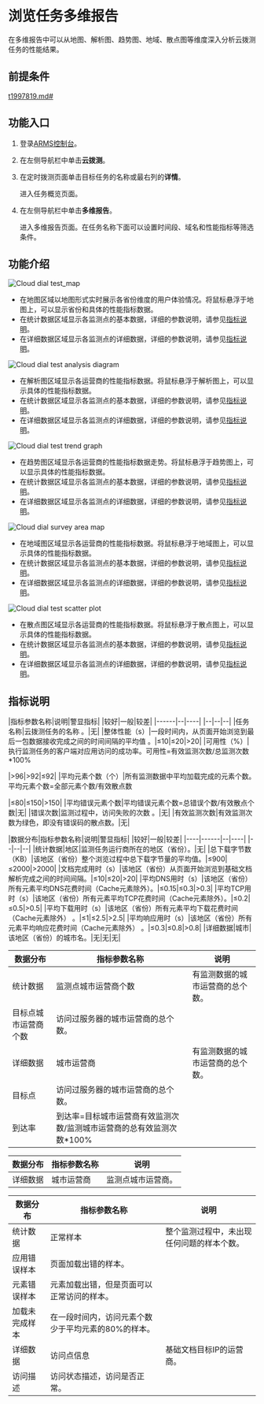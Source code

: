 # 浏览任务多维报告

在多维报告中可以从地图、解析图、趋势图、地域、散点图等维度深入分析云拨测任务的性能结果。

## 前提条件

[t1997819.md\#]()

## 功能入口

1.  登录[ARMS控制台](https://arms-intl.console.aliyun.com/)。
2.  在左侧导航栏中单击**云拨测**。
3.  在定时拨测页面单击目标任务的名称或最右列的**详情**。

    进入任务概览页面。

4.  在左侧导航栏中单击**多维报告**。

    进入多维报告页面。在任务名称下面可以设置时间段、域名和性能指标等筛选条件。


## 功能介绍



![Cloud dial test_map](https://static-aliyun-doc.oss-accelerate.aliyuncs.com/assets/img/zh-CN/5328754061/p179613.png)

-   在地图区域以地图形式实时展示各省份维度的用户体验情况。将鼠标悬浮于地图上，可以显示省份和具体的性能指标数据。
-   在统计数据区域显示各监测点的基本数据，详细的参数说明，请参见[指标说明](#section_7yl_0t8_81a)。
-   在详细数据区域显示各监测点的详细数据，详细的参数说明，请参见[指标说明](#section_7yl_0t8_81a)。

![Cloud dial test analysis diagram](https://static-aliyun-doc.oss-accelerate.aliyuncs.com/assets/img/zh-CN/5328754061/p179680.png)

-   在解析图区域显示各运营商的性能指标数据。将鼠标悬浮于解析图上，可以显示具体的性能指标数据。
-   在统计数据区域显示各监测点的基本数据，详细的参数说明，请参见[指标说明](#section_7yl_0t8_81a)。
-   在详细数据区域显示各监测点的详细数据，详细的参数说明，请参见[指标说明](#section_7yl_0t8_81a)。

![Cloud dial test trend graph](https://static-aliyun-doc.oss-accelerate.aliyuncs.com/assets/img/zh-CN/5328754061/p179681.png)

-   在趋势图区域显示各运营商的性能指标数据走势。将鼠标悬浮于趋势图上，可以显示具体的性能指标数据。
-   在统计数据区域显示各监测点的基本数据，详细的参数说明，请参见[指标说明](#section_7yl_0t8_81a)。
-   在详细数据区域显示各监测点的详细数据，详细的参数说明，请参见[指标说明](#section_7yl_0t8_81a)。

![Cloud dial survey area map](https://static-aliyun-doc.oss-accelerate.aliyuncs.com/assets/img/zh-CN/6328754061/p179684.png)

-   在地域图区域显示各运营商的性能指标数据。将鼠标悬浮于地域图上，可以显示具体的性能指标数据。
-   在统计数据区域显示各监测点的基本数据，详细的参数说明，请参见[指标说明](#section_7yl_0t8_81a)。
-   在详细数据区域显示各监测点的详细数据，详细的参数说明，请参见[指标说明](#section_7yl_0t8_81a)。

![Cloud dial test scatter plot](https://static-aliyun-doc.oss-accelerate.aliyuncs.com/assets/img/zh-CN/6328754061/p179685.png)

-   在散点图区域显示各运营商的性能指标数据。将鼠标悬浮于散点图上，可以显示具体的性能指标数据。
-   在统计数据区域显示各监测点的基本数据，详细的参数说明，请参见[指标说明](#section_7yl_0t8_81a)。
-   在详细数据区域显示各监测点的详细数据，详细的参数说明，请参见[指标说明](#section_7yl_0t8_81a)。

## 指标说明

|指标参数名称|说明|警显指标|
|较好|一般|较差|
|------|--|----|
|--|--|--|
|任务名称|云拨测任务的名称 。|无|
|整体性能（s）|一段时间内，从页面开始浏览到最后一包数据接收完成之间的时间间隔的平均值 。|≤10|≤20|\>20|
|可用性（%）|执行监测任务的客户端对应用访问的成功率。可用性=有效监测次数/总监测次数\*100%

|\>96|\>92|≤92|
|平均元素个数（个）|所有监测数据中平均加载完成的元素个数。平均元素个数=全部元素个数/有效散点数

|≤80|≤150|\>150|
|平均错误元素个数|平均错误元素个数=总错误个数/有效散点个数|无|
|错误次数|监测过程中，访问失败的次数 。|无|
|有效监测次数|有效监测次数为绿色，即没有错误码的散点数。|无|

|数据分布|指标参数名称|说明|警显指标|
|较好|一般|较差|
|----|------|--|----|
|--|--|--|
|统计数据|地区|监测任务运行商所在的地区（省份）。|无|
|总下载字节数（KB）|该地区（省份）整个浏览过程中总下载字节量的平均值。|≤900|≤2000|\>2000|
|文档完成用时（s）|该地区（省份）从页面开始浏览到基础文档解析完成之间的时间间隔。|≤10|≤20|\>20|
|平均DNS用时（s）|该地区（省份）所有元素平均DNS花费时间（Cache元素除外）。|≤0.15|≤0.3|\>0.3|
|平均TCP用时（s）|该地区（省份）所有元素平均TCP花费时间（Cache元素除外）。|≤0.2|≤0.5|\>0.5|
|平均下载用时（s）|该地区（省份）所有元素平均下载花费时间（Cache元素除外） 。|≤1|≤2.5|\>2.5|
|平均响应用时（s）|该地区（省份）所有元素平均响应花费时间（Cache元素除外） 。|≤0.3|≤0.8|\>0.8|
|详细数据|城市|该地区（省份）的城市名。|无|无|无|

|数据分布|指标参数名称|说明|
|----|------|--|
|统计数据|监测点城市运营商个数|有监测数据的城市运营商的总个数。|
|目标点城市运营商个数|访问过服务器的城市运营商的总个数。|
|详细数据|城市运营商|有监测数据的城市运营商的总个数。|
|目标点|访问过服务器的城市运营商的总个数。|
|到达率|到达率=目标城市运营商有效监测次数/监测城市运营商的总有效监测次数\*100%|

|数据分布|指标参数名称|说明|
|----|------|--|
|详细数据|城市运营商|监测点城市运营商。|

|数据分布|指标参数名称|说明|
|----|------|--|
|统计数据|正常样本|整个监测过程中，未出现任何问题的样本个数。|
|应用错误样本|页面加载出错的样本。|
|元素错误样本|元素加载出错，但是页面可以正常访问的样本。|
|加载未完成样本|在一段时间内，访问元素个数少于平均元素的80%的样本。|
|详细数据|访问点信息|基础文档目标IP的运营商。|
|访问描述|访问状态描述，访问是否正常。|


